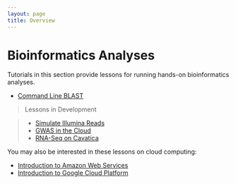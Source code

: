 ```yaml
---
layout: page
title: Overview
---
```


Bioinformatics Analyses
=======================

Tutorials in this section provide lessons for running hands-on bioinformatics analyses.

- [Command Line BLAST](BLAST-Command-Line/BLAST1.md)

> Lessons in Development

> - [Simulate Illumina Reads](Simulate_Illumina_Reads.md)
> - [GWAS in the Cloud](GWAS-in-the-cloud/index.md)
> - [RNA-Seq on Cavatica](RNAseq-on-Cavatica/rna_seq_1.md)

You may also be interested in these lessons on cloud computing:

- [Introduction to Amazon Web Services](../Cloud-Platforms/Introduction_to_Amazon_Web_Services/introtoaws1.md)
- [Introduction to Google Cloud Platform](../Cloud-Platforms/Introduction-to-GCP/index.md)
